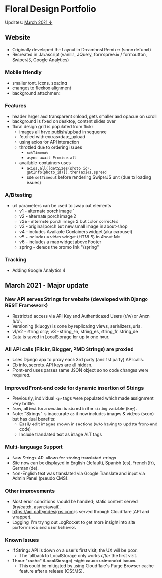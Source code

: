 # Floral Design Portfolio

Updates: [March 2021 ↓](#march-2021---major-update)

## Website
* Originally developed the Layout in Dreamhost Remixer (soon defunct)
* Recreated in Javascript (vanilla, JQuery, formspree.io / formbutton, SwiperJS, Google Analytics)

### Mobile friendly
* smaller font, icons, spacing
* changes to flexbox alignment
* background attachment

### Features
* header larger and transparent onload, gets smaller and opaque on scroll
* background is fixed on desktop, content slides over
* floral design grid is populated from flickr
  * images all have publish/upload in sequence
  * fetched with extras=date_upload
  * using axios for API interaction
  * throttled due to ordering issues
    * `setTimeout`
    * `async await Promise.all`
  * available-containers uses
    * `axios.all([getSizes(photo_id), getInfo(photo_id)]).then(axios.spread`
    * use `setTimeout` before rendering SwiperJS unit (due to loading issues)

### A/B testing
  * url parameters can be used to swap out elements
    * v1 - alternate porch image 1
    * v2 - alternate porch image 2
    * v2a - alternate porch image 2 but color corrected
    * v3 - original porch but new small image in about-shop
    * v4 - includes Available Containers widget (aka carousel)
    * v5 - includes a video widget (HTML5) in About Me
    * v6 - includes a map widget above Footer
    * spring - demos the promo link "/spring"

### Tracking
  * Adding Google Analytics 4

## March 2021 - Major update

### New API serves Strings for website (developed with Django REST Framework)
  * Restricted access via API Key and Authenticated Users (r/w) or Anon (r/o).
  * Versioning (kludgy) is done by replicating views, serializers, urls.
  * v1/v2 - string only; v3 - string_en, string_es, string_fr, string_de
  * Data is saved in LocalStorage for up to one hour.

### All API calls (Flickr, Blogger, PMD Strings) are proxied
  * Uses Django app to proxy each 3rd party (and 1st party) API calls.
  * Db info, secrets, API keys are all hidden.
  * Front-end uses parses same JSON object so no code changes were required.

### Improved Front-end code for dynamic insertion of Strings
  * Previously, individual `<p>` tags were populated which made assignment very brittle.
  * Now, all text for a section is stored in the `string` variable (key).
  * Note: "Strings" is inaccurate as it now includes images & videos (soon) but has dual benefits:
    * Easily edit images shown in sections (w/o having to update front-end code)
    * Include translated text as image ALT tags

### Multi-language Support
  * New Strings API allows for storing translated strings.
  * Site now can be displayed in English (default), Spanish (es), French (fr), German (de).
  * Non-English text was translated via Google Translate and input via Admin Panel (pseudo CMS).

### Other improvements
  * Most error conditions should be handled; static content served (try/catch, async/await).
  * https://api.pattymdesigns.com is served through Cloudflare (API and wrapper).
  * Logging: I'm trying out LogRocket to get more insight into site performance and user behavior.

### Known Issues
  * If Strings API is down on a user's first visit, the UX will be poor.
    * The fallback to LocalStorage only works _after_ the first visit.
  * 1 hour "cache" (LocalStorage) might cause unintended issues.
    * This could be mitigated by using Cloudflare's Purge Browser cache feature after a release (CSS/JS).
